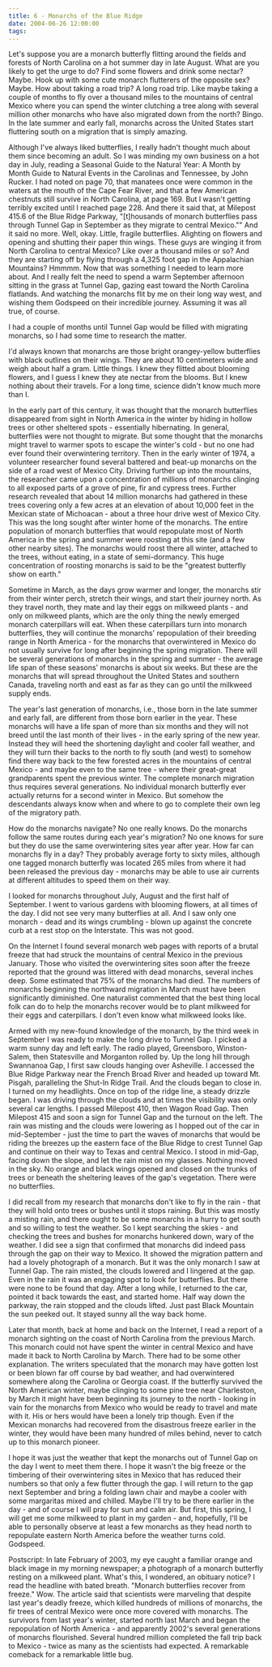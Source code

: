 ```yaml
---
title: 6 - Monarchs of the Blue Ridge 
date: 2004-06-26 12:00:00
tags:
---
```


Let's suppose you are a monarch butterfly flitting around the fields and forests of North Carolina on a hot summer day in late August. What are you likely to get the urge to do?  Find some flowers and drink some nectar? Maybe. Hook up with some cute monarch flutterers of the opposite sex? Maybe. How about taking a road trip? A long road trip. Like maybe taking a couple of months to fly over a thousand miles to the mountains of central Mexico where you can spend the winter clutching a tree along with several million other monarchs who have also migrated down from the north? Bingo. In the late summer and early fall, monarchs across the United States start fluttering south on a migration that is simply amazing. 

Although I've always liked butterflies, I really hadn't thought much about them since becoming an adult. So I was minding my own business on a hot day in July, reading a Seasonal Guide to the Natural Year: A Month by Month Guide to Natural Events in the Carolinas and Tennessee, by John Rucker.  I had noted on page 70, that manatees once were common in the waters at the mouth of the Cape Fear River, and that a few American chestnuts still survive in North Carolina, at page 169. But I wasn't getting terribly excited until I reached page 228. And there it said that, at Milepost 415.6 of the Blue Ridge Parkway, "[t]housands of monarch butterflies pass through Tunnel Gap in September as they migrate to central Mexico."" And it said no more. Well, okay.  Little, fragile butterflies. Alighting on flowers and opening and shutting their paper thin wings. These guys are winging it from North Carolina to central Mexico? Like over a thousand miles or so? And they are starting off by flying through a 4,325 foot gap in the Appalachian Mountains?  Hmmmm. Now that was something I needed to learn more about. And I really felt the need to spend a warm September afternoon sitting in the grass at Tunnel Gap, gazing east toward the North Carolina flatlands.  And watching the monarchs flit by me on their long way west, and wishing them Godspeed on their incredible journey.  Assuming it was all true, of course.

I had a couple of months until Tunnel Gap would be filled with migrating monarchs, so I had some time to research the matter. 

I'd always known that monarchs are those bright orangey-yellow butterflies with black outlines on their wings. They are about 10 centimeters wide and weigh about half a gram. Little things. I knew they flitted about blooming flowers, and I guess I knew they ate nectar from the blooms. But I knew nothing about their travels. For a long time, science didn't know much more than I. 

In the early part of this century, it was thought that the monarch butterflies disappeared from sight in North America in the winter by hiding in hollow trees or other sheltered spots - essentially hibernating. In general, butterflies were not thought to migrate. But some thought that the monarchs might travel to warmer spots to escape the winter's cold - but no one had ever found their overwintering territory.  Then in the early winter of 1974, a volunteer researcher found several battered and beat-up monarchs on the side of a road west of Mexico City.  Driving further up into the mountains, the researcher came upon a concentration of millions of monarchs clinging to all exposed parts of a grove of pine, fir and cypress trees. Further research revealed that about 14 million monarchs had gathered in these trees covering only a few acres at an elevation of about 10,000 feet in the Mexican state of Michoacan - about a three hour drive west of Mexico City.  This was the long sought after winter home of the monarchs. The entire population of monarch butterflies that would repopulate most of North America in the spring and summer were roosting at this site (and a few other nearby sites). The monarchs would roost there all winter, attached to the trees, without eating, in a state of semi-dormancy.  This huge concentration of roosting monarchs is said to be the "greatest butterfly show on earth."

Sometime in March, as the days grow warmer and longer, the monarchs stir from their winter perch, stretch their wings, and start their journey north. As they travel north, they mate and lay their eggs on milkweed plants - and only on milkweed plants, which are the only thing the newly emerged monarch caterpillars will eat.  When these caterpillars turn into monarch butterflies, they will continue the monarchs' repopulation of their breeding range in North America - for the monarchs that overwintered in Mexico do not usually survive for long after beginning the spring migration. There will be several generations of monarchs in the spring and summer - the average life span of these seasons' monarchs is about six weeks. But these are the monarchs that will spread throughout the United States and southern Canada, traveling north and east as far as they can go until the milkweed supply ends. 

The year's last generation of monarchs, i.e., those born in the late summer and early fall, are different from those born earlier in the year.  These monarchs will have a life span of more than six months and they will not breed until the last month of their lives - in the early spring of the new year.  Instead they will heed the shortening daylight and cooler fall weather, and they will turn their backs to the north to fly south (and west) to somehow find there way back to the few forested acres in the mountains of central Mexico - and maybe even to the same tree - where their great-great grandparents spent the previous winter.  The complete monarch migration thus requires several generations. No individual monarch butterfly ever actually returns for a second winter in Mexico. But somehow the descendants always know when and where to go to complete their own leg of the migratory path. 

How do the monarchs navigate? No one really knows. Do the monarchs follow the same routes during each year's migration? No one knows for sure but they do use the same overwintering sites year after year.  How far can monarchs fly in a day? They probably average forty to sixty miles, although one tagged monarch butterfly was located 265 miles from where it had been released the previous day - monarchs may be able to use air currents at different altitudes to speed them on their way. 

I looked for monarchs throughout July, August and the first half of September.  I went to various gardens with blooming flowers, at all times of the day.  I did not see very many butterflies at all. And I saw only one monarch - dead and its wings crumbling - blown up against the concrete curb at a rest stop on the Interstate. This was not good. 

On the Internet I found several monarch web pages with reports of a brutal freeze that had struck the mountains of central Mexico in the previous January.  Those who visited the overwintering sites soon after the freeze reported that the ground was littered with dead monarchs, several inches deep. Some estimated that 75% of the monarchs had died. The numbers of monarchs beginning the northward migration in March must have been significantly diminished. One naturalist commented that the best thing local folk can do to help the monarchs recover would be to plant milkweed for their eggs and caterpillars. I don't even know what milkweed looks like. 

Armed with my new-found knowledge of the monarch, by the third week in September I was ready to make the long drive to Tunnel Gap.  I picked a warm sunny day and left early.  The radio played, Greensboro, Winston-Salem, then Statesville and Morganton rolled by.  Up the long hill through Swannanoa Gap, I first saw clouds hanging over Asheville.  I accessed the Blue Ridge Parkway near the French Broad River and headed up toward Mt. Pisgah, paralleling the Shut-In Ridge Trail.  And the clouds began to close in. I turned on my headlights. Once on top of the ridge line, a steady drizzle began. I was driving through the clouds and at times the visibility was only several car lengths. I passed Milepost 410, then Wagon Road Gap. Then Milepost 415 and soon a sign for Tunnel Gap and the turnout on the left. The rain was misting and the clouds were lowering as I hopped out of the car in mid-September - just the time to part the waves of monarchs that would be riding the breezes up the eastern face of the Blue Ridge to crest Tunnel Gap and continue on their way to Texas and central Mexico.  I stood in mid-Gap, facing down the slope, and let the rain mist on my glasses. Nothing moved in the sky.  No orange and black wings opened and closed on the trunks of trees or beneath the sheltering leaves of the gap's vegetation. There were no butterflies. 

I did recall from my research that monarchs don't like to fly in the rain - that they will hold onto trees or bushes until it stops raining. But this was mostly a misting rain, and there ought to be some monarchs in a hurry to get south and so willing to test the weather.  So I kept searching the skies - and checking the trees and bushes for monarchs hunkered down, wary of the weather.  I did see a sign that confirmed that monarchs did indeed pass through the gap on their way to Mexico. It showed the migration pattern and had a lovely photograph of a monarch. But it was the only monarch I saw at Tunnel Gap.  The rain misted, the clouds lowered and I lingered at the gap. Even in the rain it was an engaging spot to look for butterflies. But there were none to be found that day.  After a long while, I returned to the car, pointed it back towards the east, and started home.  Half way down the parkway, the rain stopped and the clouds lifted.  Just past Black Mountain the sun peeked out. It stayed sunny all the way back home. 

Later that month, back at home and back on the Internet, I read a report of a monarch sighting on the coast of North Carolina from the previous March. This monarch could not have spent the winter in central Mexico and have made it back to North Carolina by March. There had to be some other explanation. The writers speculated that the monarch may have gotten lost or been blown far off course by bad weather, and had overwintered somewhere along the Carolina or Georgia coast.  If the butterfly survived the North American winter, maybe clinging to some pine tree near Charleston, by March it might have been beginning its journey to the north - looking in vain for the monarchs from Mexico who would be ready to travel and mate with it. His or hers would have been a lonely trip though. Even if the Mexican monarchs had recovered from the disastrous freeze earlier in the winter, they would have been many hundred of miles behind, never to catch up to this monarch pioneer. 

I hope it was just the weather that kept the monarchs out of Tunnel Gap on the day I went to meet them there.  I hope it wasn't the big freeze or the timbering of their overwintering sites in Mexico that has reduced their numbers so that only a few flutter through the gap. I will return to the gap next September and bring a folding lawn chair and maybe a cooler with some margaritas mixed and chilled.  Maybe I'll try to be there earlier in the day - and of course I will pray for sun and calm air.  But first, this spring, I will get me some milkweed to plant in my garden - and, hopefully, I'll be able to personally observe at least a few monarchs as they head north to repopulate eastern North America before the weather turns cold. Godspeed. 

Postscript: In late February of 2003, my eye caught a familiar orange and black image in my morning newspaper; a photograph of a monarch butterfly resting on a milkweed plant. What's this, I wondered, an obituary notice?  I read the headline with bated breath. "Monarch butterflies recover from freeze."  Wow. The article said that scientists were marveling that despite last year's deadly freeze, which killed hundreds of millions of monarchs, the fir trees of central Mexico were once more covered with monarchs.  The survivors from last year's winter, started north last March and began the repopulation of North America - and apparently 2002's several generations of monarchs flourished.  Several hundred million completed the fall trip back to Mexico - twice as many as the scientists had expected. A remarkable comeback for a remarkable little bug. 